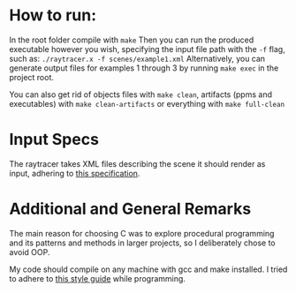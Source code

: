 # How to run:
In the root folder compile with `make`
Then you can run the produced executable however you wish, specifying the input file path with the `-f` flag, such as: `./raytracer.x -f scenes/example1.xml`
Alternatively, you can generate output files for examples 1 through 3 by running `make exec` in the project root.

You can also get rid of objects files with `make clean`, artifacts (ppms and executables) with `make clean-artifacts` or everything with `make full-clean`

# Input Specs
The raytracer takes XML files describing the scene it should render as input, adhering to [this specification](http://vda.univie.ac.at/Teaching/Graphics/22s/Labs/Lab3/lab2_file_specification.html).

# Additional and General Remarks

The main reason for choosing C was to explore procedural programming and its patterns and methods in larger projects, so I deliberately chose to avoid OOP.

My code should compile on any machine with gcc and make installed.
I tried to adhere to [this style guide](https://users.ece.cmu.edu/~eno/coding/CCodingStandard.html) while programming.

